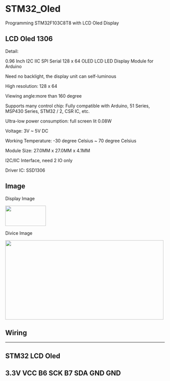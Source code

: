 # STM32_Oled
Programming STM32F103C8T8 with LCD Oled Display

## LCD Oled 1306
Detail:

0.96 Inch I2C IIC SPI Serial 128 x 64 OLED LCD LED Display Module for Arduino

Need no backlight, the display unit can self-luminous

High resolution: 128 x 64

Viewing angle:more than 160 degree

Supports many control chip: Fully compatible with Arduino, 51 Series, MSP430 Series, STM32 / 2, CSR IC, etc.

Ultra-low power consumption: full screen lit 0.08W

Voltage: 3V ~ 5V DC

Working Temperature: -30 degree Celsius  ~ 70 degree Celsius

Module Size: 27.0MM x 27.0MM x 4.1MM

I2C/IIC Interface, need 2 IO only

Driver IC: SSD1306

## Image
Display Image

<img src="https://github.com/diystron/STM32_Oled/blob/main/image/display3.png" width="128" height="64" />

Divice Image

<img src="https://github.com/diystron/STM32_Oled/blob/main/image/device.jpg" width="500" height="250" />

## Wiring
----------------------------
 STM32             LCD Oled
----------------------------
 3.3V              VCC
 B6                SCK
 B7                SDA
 GND               GND
 ---------------------------
